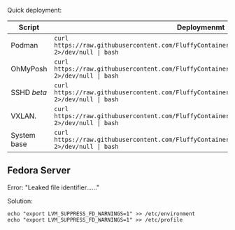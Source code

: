 Quick deployment: 


|   Script   |                                                  Deploymenmt                                                      |
|------------|-------------------------------------------------------------------------------------------------------------------|
|Podman      |```curl https://raw.githubusercontent.com/FluffyContainers/deployment/master/src/podman.sh 2>/dev/null \| bash```  |
|OhMyPosh    |```curl https://raw.githubusercontent.com/FluffyContainers/deployment/master/src/posh.sh 2>/dev/null \| bash```    |
|SSHD *beta* |```curl https://raw.githubusercontent.com/FluffyContainers/deployment/master/src/sshd.sh 2>/dev/null \| bash```    |
|VXLAN.      |```curl https://raw.githubusercontent.com/FluffyContainers/deployment/master/src/vxlan.sh 2>/dev/null \| bash```   |
|System base |```curl https://raw.githubusercontent.com/FluffyContainers/deployment/master/src/system.sh 2>/dev/null \| bash```  |




Fedora Server
--
Error: "Leaked file identifier......"

Solution: 
```
echo "export LVM_SUPPRESS_FD_WARNINGS=1" >> /etc/environment
echo "export LVM_SUPPRESS_FD_WARNINGS=1" >> /etc/profile
```
